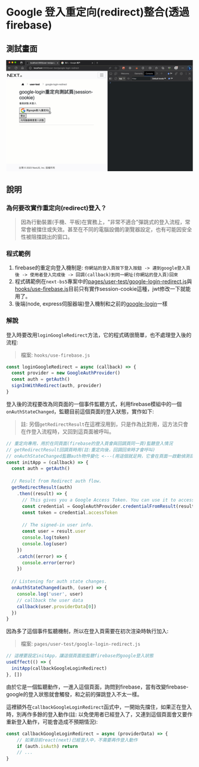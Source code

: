 # Google 登入重定向(redirect)整合(透過firebase)

## 測試畫面

![](imgs//firebase-google-login-redirect.gif)

## 說明

### 為何要改實作重定向(redirect)登入？

> 因為行動裝置(手機、平板)在實務上，"非常不適合"彈跳式的登入流程，常常會被擋住或失效。甚至在不同的電腦設備的瀏覽器設定，也有可能因安全性被阻擋跳出的窗口。

### 程式範例

1. firebase的重定向登入機制是: `你網站的登入頁按下登入按鈕 -> 連到google登入頁後 -> 使用者登入完成後 -> 回調(callback)到同一網址(你網站的登入頁)回來`
2. 程式碼範例在`next-bs5`專案中的[pages/user-test/google-login-redirect.js](https://github.com/mfee-react/next-bs5/blob/main/pages/user-test/google-login-redirect.js)與[hooks/use-firebase.js](https://github.com/mfee-react/next-bs5/blob/main/hooks/use-firebase.js)目前只有實作session-cookie這種，jwt修改一下就能用了。
3. 後端(node, express伺服器端)登入機制和之前的[google-login](./google-login.md)一樣

### 解說

登入時要改用`loginGoogleRedirect`方法，它的程式碼很簡單，也不處理登入後的流程:

> 檔案: `hooks/use-firebase.js`

```js
const loginGoogleRedirect = async (callback) => {
  const provider = new GoogleAuthProvider()
  const auth = getAuth()
  signInWithRedirect(auth, provider)
}
```

登入後的流程要改為同頁面的一個事件監聽方式，利用firebase模組中的一個`onAuthStateChanged`，監聽目前這個頁面的登入狀態，實作如下:

> 註: 另個`getRedirectResult`在這裡沒用到，只是作為比對用，這方法只會在作登入流程時，又回到這頁面被呼叫。

```js
// 重定向專用，用於在同頁面(firebase的登入頁會與回調頁同一頁)監聽登入情況
// getRedirectResult回調頁時用(註:重定向後，回調回來時才會呼叫)
// onAuthStateChanged監聽auth物件變化 <---(用這個就足夠，它會在頁面一啟動偵測目前登入情況)
const initApp = (callback) => {
  const auth = getAuth()

  // Result from Redirect auth flow.
  getRedirectResult(auth)
    .then((result) => {
      // This gives you a Google Access Token. You can use it to access Google APIs.
      const credential = GoogleAuthProvider.credentialFromResult(result)
      const token = credential.accessToken

      // The signed-in user info.
      const user = result.user
      console.log(token)
      console.log(user)
    })
    .catch((error) => {
      console.error(error)
    })

  // Listening for auth state changes.
  onAuthStateChanged(auth, (user) => {
    console.log('user', user)
    // callback the user data
    callback(user.providerData[0])
  })
}
```

因為多了這個事件監聽機制，所以在登入頁需要在初次渲染時執行加入:

> 檔案: `pages/user-test/google-login-redirect.js`

```js
// 這裡要設定initApp，讓這個頁面能監聽firebase的google登入狀態
useEffect(() => {
  initApp(callbackGoogleLoginRedirect)
}, [])
```

由於它是一個監聽動作，一進入這個頁面，詢問到firebase，當有改變firebase-google的登入狀態就會觸發，和之前的彈跳登入不太一樣。

這裡額外在`callbackGoogleLoginRedirect`函式中，一開始先擋住，如果正在登入時，別再作多餘的登入動作(註: 以免使用者已經登入了，又連到這個頁面會又要作重新登入動作，可能會造成不預期情況):

```js
const callbackGoogleLoginRedirect = async (providerData) => {
    // 如果目前react(next)已經登入中，不需要再作登入動作
    if (auth.isAuth) return
    // ...
}
```
